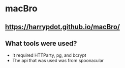# macBro
## https://harrypdot.github.io/macBro/

## What tools were used?
- It required HTTParty, pg, and bcrypt
- The api that was used was from spoonacular
